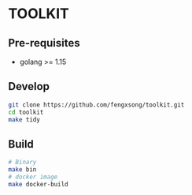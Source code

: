 # TOOLKIT

## Pre-requisites

- golang >= 1.15

## Develop

```bash
git clone https://github.com/fengxsong/toolkit.git
cd toolkit
make tidy
```

## Build

```bash
# Binary
make bin
# docker image
make docker-build
```
